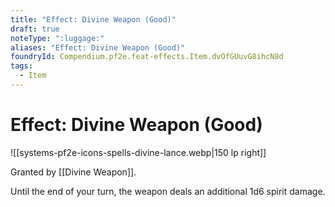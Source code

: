```yaml
---
title: "Effect: Divine Weapon (Good)"
draft: true
noteType: ":luggage:"
aliases: "Effect: Divine Weapon (Good)"
foundryId: Compendium.pf2e.feat-effects.Item.dvOfGUuvG8ihcN8d
tags:
  - Item
---
```


# Effect: Divine Weapon (Good)
![[systems-pf2e-icons-spells-divine-lance.webp|150 lp right]]

Granted by [[Divine Weapon]].

Until the end of your turn, the weapon deals an additional 1d6 spirit damage.
